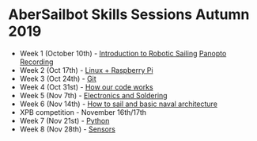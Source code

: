 # AberSailbot Skills Sessions Autumn 2019

* Week 1 (October 10th) - [Introduction to Robotic Sailing](https://docs.google.com/presentation/d/1mXyZDn5pAF8RJxOnn1lrPGc7aDZVtBYQPLyOgx8LrN8/edit?usp=sharing) [Panopto Recording](https://aberystwyth.cloud.panopto.eu/Panopto/Pages/Viewer.aspx?id=4911ab8d-69a8-4059-b0ba-aae200ea58e4)
 * Week 2 (Oct 17th) - [Linux + Raspberry Pi](linux) 
 * Week 3 (Oct 24th) - [Git](git)
 * Week 4 (Oct 31st) - [How our code works](code)
 * Week 5 (Nov 7th) - [Electronics and Soldering](electronics)
 * Week 6 (Nov 14th) - [How to sail and basic naval architecture](sailing)
 * XPB competition - November 16th/17th
 * Week 7 (Nov 21st) - [Python](python)
 * Week 8 (Nov 28th) - [Sensors](sensors)
